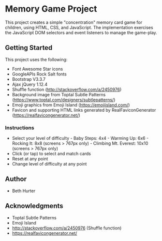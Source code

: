# Memory Game Project

This project creates a simple "concentration" memory card game for children, using HTML, CSS, and JavaScript.  The implementation exercises the JavaScript DOM selectors and event listeners to manage the game-play.

## Getting Started

This project uses the following:
  - Font Awesome Star icons
  - GoogleAPIs Rock Salt fonts
  - Bootstrap V3.3.7
  - Ajax jQuery 1.12.4
  - Shuffle function (http://stackoverflow.com/a/2450976)
  - Background image from Toptal Subtle Patterns (https://www.toptal.com/designers/subtlepatterns/)
  - Emoji graphics from Emoji Island (https://emojiisland.com/)
  - Favicon and supporting HTML links generated by RealFaviconGenerator (https://realfavicongenerator.net/)

### Instructions
  - Select your level of difficulty
        - Baby Steps:           4x4
        - Warming Up:           6x6
        - Rocking It:           8x8 (screens > 767px only)
        - Climbing Mt. Everest: 10x10 (screens > 767px only)
  - Click (or tap) to select and match cards
  - Reset at any point
  - Change level of difficulty at any point


## Author

  - Beth Hurter

## Acknowledgments

  - Toptal Subtle Patterns
  - Emoji Island
  - http://stackoverflow.com/a/2450976 (Shuffle function)
  - https://realfavicongenerator.net/
